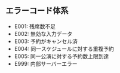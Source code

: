 ## エラーコード体系

- E001: 残席数不足
- E002: 無効な入力データ
- E003: 予約がキャンセル済
- E004: 同一スケジュールに対する重複予約
- E005: 同一公演に対する予約数上限到達
- E999: 内部サーバーエラー
